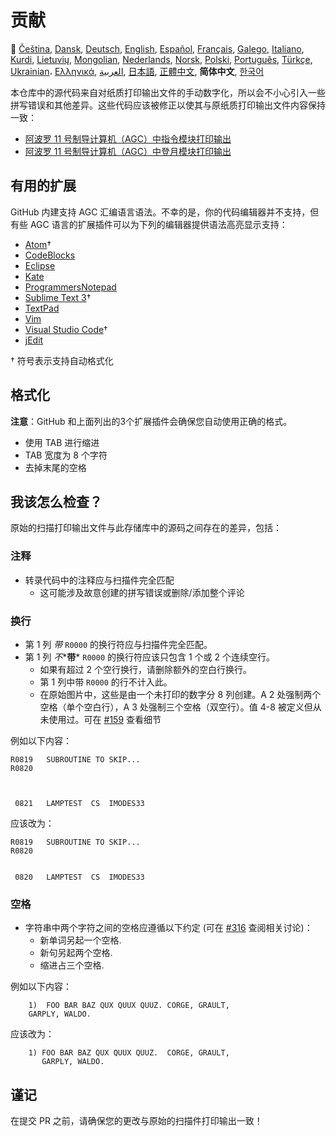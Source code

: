 # 贡献

🎌
[Čeština][CZ],
[Dansk][DA],
[Deutsch][DE],
[English][EN],
[Español][ES],
[Français][FR],
[Galego][GL],
[Italiano][IT],
[Kurdi][KU],
[Lietuvių][LT],
[Mongolian][MN],
[Nederlands][NL],
[Norsk][NO],
[Polski][PL],
[Português][PT_BR],
[Türkçe][TR],
[Ukrainian][UA]،
[Ελληνικά][GR],
[العربية][AR],
[日本語][JA],
[正體中文][ZH_TW],
**简体中文**,
[한국어][KO_KR]

[AR]:CONTRIBUTING.ar.md
[CZ]:CONTRIBUTING.cz.md
[DA]:CONTRIBUTING.da.md
[DE]:CONTRIBUTING.de.md
[EN]:CONTRIBUTING.md
[ES]:CONTRIBUTING.es.md
[FR]:CONTRIBUTING.fr.md
[GL]:CONTRIBUTING.gl.md
[GR]:CONTRIBUTING.gr.md
[IT]:CONTRIBUTING.it.md
[JA]:CONTRIBUTING.ja.md
[KO_KR]:CONTRIBUTING.ko_kr.md
[KU]:CONTRIBUTING.ku.md
[LT]:CONTRIBUTING.lt.md
[MN]:CONTRIBUTING.mn.md
[NL]:CONTRIBUTING.nl.md
[NO]:CONTRIBUTING.no.md
[PL]:CONTRIBUTING.pl.md
[PT_BR]:CONTRIBUTING.pt_br.md
[TR]:CONTRIBUTING.tr.md
[UA]:CONTRIBUTING.ua.md
[ZH_CN]:CONTRIBUTING.zh_cn.md
[ZH_TW]:CONTRIBUTING.zh_tw.md

本仓库中的源代码来自对纸质打印输出文件的手动数字化，所以会不小心引入一些拼写错误和其他差异。这些代码应该被修正以使其与原纸质打印输出文件内容保持一致：

- [阿波罗 11 号制导计算机（AGC）中指令模块打印输出][8]
- [阿波罗 11 号制导计算机（AGC）中登月模块打印输出][9]

## 有用的扩展

GitHub 内建支持 AGC 汇编语言语法。不幸的是，你的代码编辑器并不支持，但有些
AGC 语言的扩展插件可以为下列的编辑器提供语法高亮显示支持：

- [Atom][Atom]†
- [CodeBlocks][CodeBlocks]
- [Eclipse][Eclipse]
- [Kate][Kate]
- [ProgrammersNotepad][ProgrammersNotepad]
- [Sublime Text 3][Sublime Text]†
- [TextPad][TextPad]
- [Vim][Vim]
- [Visual Studio Code][VisualStudioCode]†
- [jEdit][jEdit]

† 符号表示支持自动格式化

[Atom]:https://github.com/Alhadis/language-agc
[CodeBlocks]:https://github.com/virtualagc/virtualagc/tree/master/Contributed/SyntaxHighlight/CodeBlocks
[Eclipse]:https://github.com/virtualagc/virtualagc/tree/master/Contributed/SyntaxHighlight/Eclipse
[Kate]:https://github.com/virtualagc/virtualagc/tree/master/Contributed/SyntaxHighlight/Kate
[ProgrammersNotepad]:https://github.com/virtualagc/virtualagc/tree/master/Contributed/SyntaxHighlight/ProgrammersNotepad
[Sublime Text]:https://github.com/jimlawton/AGC-Assembly
[TextPad]:https://github.com/virtualagc/virtualagc/tree/master/Contributed/SyntaxHighlight/TextPad
[Vim]:https://github.com/wsdjeg/vim-assembly
[VisualStudioCode]:https://github.com/wopian/agc-assembly
[jEdit]:https://github.com/virtualagc/virtualagc/tree/master/Contributed/SyntaxHighlight/jEdit

## 格式化

**注意**：GitHub 和上面列出的3个扩展插件会确保您自动使用正确的格式。

- 使用 TAB 进行缩进
- TAB 宽度为 8 个字符
- 去掉末尾的空格

## 我该怎么检查？

原始的扫描打印输出文件与此存储库中的源码之间存在的差异，包括：

### 注释

- 转录代码中的注释应与扫描件完全匹配
  - 这可能涉及故意创建的拼写错误或删除/添加整个评论

### 换行

- 第 1 列 *带* `R0000` 的换行符应与扫描件完全匹配。
- 第 1 列 *不**__带__* `R0000` 的换行符应该只包含 1 个或 2 个连续空行。
  - 如果有超过 2 个空行换行，请删除额外的空白行换行。
  - 第 1 列中带 `R0000` 的行不计入此。
  - 在原始图片中，这些是由一个未打印的数字分 8 列创建。A 2 处强制两个空格（单个空白行），A 3 处强制三个空格（双空行）。值 4-8 被定义但从未使用过。可在 [#159][7] 查看细节

例如以下内容：

```plain
R0819   SUBROUTINE TO SKIP...
R0820



 0821   LAMPTEST  CS  IMODES33
```

应该改为：

```plain
R0819   SUBROUTINE TO SKIP...
R0820


 0820   LAMPTEST  CS  IMODES33
```

### 空格

- 字符串中两个字符之间的空格应遵循以下约定 (可在 [#316][10] 查阅相关讨论)：
  - 新单词另起一个空格.
  - 新句另起两个空格.
  - 缩进占三个空格.

例如以下内容：

```plain
	1)  FOO BAR BAZ QUX QUUX QUUZ. CORGE, GRAULT,
	GARPLY, WALDO.
```

应该改为：

```plain
	1) FOO BAR BAZ QUX QUUX QUUZ.  CORGE, GRAULT,
	   GARPLY, WALDO.
```

## 谨记

在提交 PR 之前，请确保您的更改与原始的扫描件打印输出一致！

[0]:https://github.com/chrislgarry/Apollo-11/pull/new/master
[1]:http://www.ibiblio.org/apollo/ScansForConversion/Luminary099/
[2]:http://www.ibiblio.org/apollo/ScansForConversion/Comanche055/
[3]:https://github.com/wopian/agc-assembly
[4]:https://github.com/jimlawton/AGC-Assembly
[5]:https://github.com/Alhadis/language-agc
[6]:https://github.com/wopian/agc-assembly#user-settings
[7]:https://github.com/chrislgarry/Apollo-11/issues/159
[8]:http://www.ibiblio.org/apollo/ScansForConversion/Comanche055/
[9]:http://www.ibiblio.org/apollo/ScansForConversion/Luminary099/
[10]:https://github.com/chrislgarry/Apollo-11/pull/316#pullrequestreview-102892741
